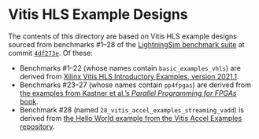 # Vitis HLS Example Designs

The contents of this directory are based on Vitis HLS example designs sourced from benchmarks #1&ndash;28 of the [LightningSim benchmark suite](https://github.com/sharc-lab/LightningSim/tree/4df273ef094b7b86521f410f14114ad9a77bd10e/benchmarks) at commit [`4df273e`](https://github.com/sharc-lab/LightningSim/tree/4df273ef094b7b86521f410f14114ad9a77bd10e/benchmarks). Of these:

* Benchmarks #1&ndash;22 (whose names contain `basic_examples_vhls`) are derived from [Xilinx Vitis HLS Introductory Examples, version 2021.1](https://github.com/Xilinx/Vitis-HLS-Introductory-Examples/tree/2021.1).
* Benchmarks #23&ndash;27 (whose names contain `pp4fpgas`) are derived from [the examples from Kastner et al.&rsquo;s *Parallel Programming for FPGAs* book](https://github.com/KastnerRG/pp4fpgas/tree/d8fc5fa560e1b5e365ddaafd6fec1894a17cc698/examples).
* Benchmark #28 (named `28_vitis_accel_examples_streaming_vadd`) is derived from [the Hello World example from the Vitis Accel Examples repository](https://github.com/Xilinx/Vitis_Accel_Examples/tree/2021.1_rel2/hello_world).
